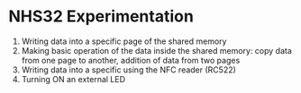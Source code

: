 # NHS32 Experimentation
1) Writing data into a specific page of the shared memory
2) Making basic operation of the data inside the shared memory: copy data from one page to another, addition of data from two pages
3) Writing data into a specific using the NFC reader (RC522)
4) Turning ON an external LED 

